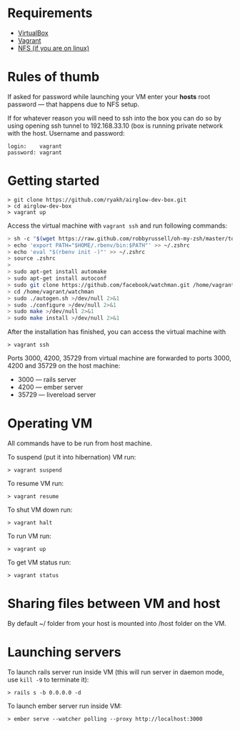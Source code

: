 # Requirements

* [VirtualBox](https://www.virtualbox.org)
* [Vagrant](http://vagrantup.com)
* [NFS (if you are on
  linux)](https://help.ubuntu.com/lts/serverguide/network-file-system.html)

# Rules of thumb

If asked for password while launching your VM enter your **hosts** root password
— that happens due to NFS setup.

If for whatever reason you will need to ssh into the box you can do so by using
opening ssh tunnel to 192.168.33.10 (box is running private network with the
host. Username and password:

```
login:    vagrant
password: vagrant
```

# Getting started

    > git clone https://github.com/ryakh/airglow-dev-box.git
    > cd airglow-dev-box
    > vagrant up

Access the virtual machine with `vagrant ssh` and run following commands:

```sh
> sh -c "$(wget https://raw.github.com/robbyrussell/oh-my-zsh/master/tools/install.sh -O -)"
> echo 'export PATH="$HOME/.rbenv/bin:$PATH"' >> ~/.zshrc
> echo 'eval "$(rbenv init -)"' >> ~/.zshrc
> source .zshrc
>
> sudo apt-get install automake
> sudo apt-get install autoconf
> sudo git clone https://github.com/facebook/watchman.git /home/vagrant/watchman >/dev/null 2>&1
> cd /home/vagrant/watchman
> sudo ./autogen.sh >/dev/null 2>&1
> sudo ./configure >/dev/null 2>&1
> sudo make >/dev/null 2>&1
> sudo make install >/dev/null 2>&1
```

After the installation has finished, you can access the virtual machine with

    > vagrant ssh

Ports 3000, 4200, 35729 from virtual machine are forwarded to ports 3000, 4200
and 35729 on the host machine:

* 3000 — rails server
* 4200 — ember server
* 35729 — livereload server

# Operating VM

All commands have to be run from host machine.

To suspend (put it into hibernation) VM run:

    > vagrant suspend

To resume VM run:

    > vagrant resume


To shut VM down run:

    > vagrant halt

To run VM run:

    > vagrant up

To get VM status run:

    > vagrant status

# Sharing files between VM and host

By default ~/ folder from your host is mounted into /host folder on the VM.

# Launching servers

To launch rails server run inside VM (this will run server in daemon mode, use
`kill -9` to terminate it):

    > rails s -b 0.0.0.0 -d

To launch ember server run inside VM:

    > ember serve --watcher polling --proxy http://localhost:3000

